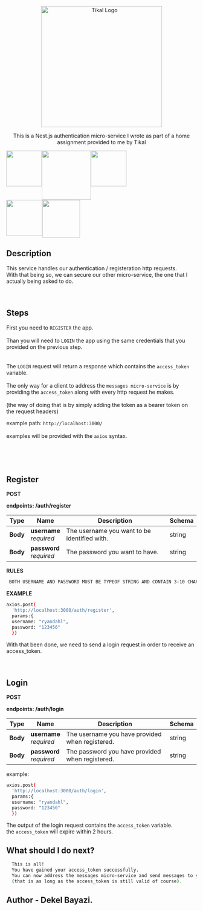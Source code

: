 <p align="center">
  <a href="https://www.tikalk.com/" target="blank"><img src="https://tkctl.tikalk.com/images/we-full-stack.png" width="320" alt="Tikal Logo" /></a>
</p>

[circleci-image]: https://img.shields.io/circleci/build/github/nestjs/nest/master?token=abc123def456
[circleci-url]: https://circleci.com/gh/nestjs/nest

  <p align="center">This is a Nest.js authentication micro-service I wrote as part of a home assignment provided to me by Tikal</p>
    <p align="center">

  <div align="center">
  <div style="display: flex;">
    <a href="#">
    <div style="display: flex;">
        <img href="localhost" src="https://camo.githubusercontent.com/0d358238ba8c67946e6555aad926b947e1a5048f/68747470733a2f2f6e6573746a732e636f6d2f696d672f6c6f676f5f746578742e737667" height="94"/> 
      <img src="https://i.ibb.co/tqHYP3q/pngwing-com.png" height="130"/> 
      <img src="https://upload.wikimedia.org/wikipedia/commons/thumb/d/d9/Node.js_logo.svg/1200px-Node.js_logo.svg.png"  height="94"/> 
  </div>  
        <div style="display: flex;">
     <img src="https://ky-solutions.fr/nuxt/img/typescript.5c70a1d.png" height="95"/> 
      <img src="https://logos-world.net/wp-content/uploads/2021/02/Docker-Logo-2013-2015.png" height="100"/> 
    </div>
    </a>
    </div>
</div>

## Description

This service handles our authentication / registeration http requests. <br>
With that being so, we can secure our other micro-service, the one that I actually
being asked to do. <br> <br><br>

## Steps

First you need to `REGISTER` the app. <br> <br>
Than you will need to `LOGIN` the app using the same credentials that you provided on the previous step. <br> <br>  
 The `LOGIN` request will return a response which contains the `access_token` variable. <br> <br>
The only way for a client to address the `messages micro-service` is by providing
the `access_token` along with every http request he makes. <br> <br>
(the way of doing that is by simply adding the token as a bearer token on the request headers)

example path: `http://localhost:3000/` <br> <br>
examples will be provided with the `axios` syntax.

<br><br><br>

## Register

**POST**

<b>endpoints: /auth/register</b>

| Type     | Name                        | Description                                  | Schema |
| -------- | --------------------------- | -------------------------------------------- | ------ |
| **Body** | **username** <br>_required_ | The username you want to be identified with. | string |
| **Body** | **password** <br>_required_ | The password you want to have.               | string |

**RULES**

```bash
 BOTH USERNAME AND PASSWORD MUST BE TYPEOF STRING AND CONTAIN 3-10 CHARS AND SHALL NOT CONTAIN SPACES.
```

**EXAMPLE**

```bash
axios.post(
  'http://localhost:3000/auth/register',
  params:{
  username: "ryandahl",
  password: "123456"
  })
```

With that been done, we need to send a login request in order to receive an access_token.
<br><br><br>

## Login

**POST**

<b>endpoints: /auth/login</b>

| Type     | Name                        | Description                                     | Schema |
| -------- | --------------------------- | ----------------------------------------------- | ------ |
| **Body** | **username** <br>_required_ | The username you have provided when registered. | string |
| **Body** | **password** <br>_required_ | The password you have provided when registered. | string |

example:

```bash
axios.post(
  'http://localhost:3000/auth/login',
  params:{
  username: "ryandahl",
  password: "123456"
  })
```

The output of the login request contains the `access_token` variable. <br>
the `access_token` will expire within 2 hours.

## What should I do next?

```bash
  This is all!
  You have gained your access_token successfully.
  You can now address the messages micro-service and send messages to your friends!
  (that is as long as the access_token is still valid of course).
```

## Author - Dekel Bayazi.
